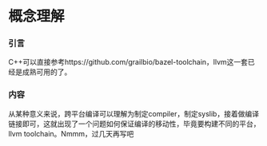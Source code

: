 # 概念理解

### 引言

C++可以直接参考https://github.com/grailbio/bazel-toolchain，llvm这一套已经是成熟可用的了。

### 内容

从某种意义来说，跨平台编译可以理解为制定compiler，制定syslib，接着做编译链接即可，这就出现了一个问题如何保证编译的移动性，毕竟要构建不同的平台，llvm toolchain。Nmmm，过几天再写吧





